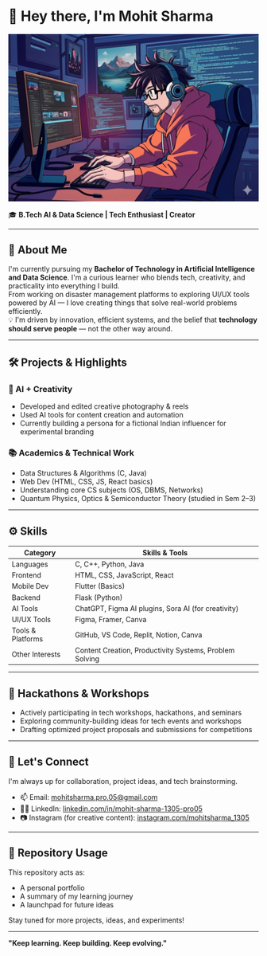 # 👋 Hey there, I'm Mohit Sharma

<img src="avatar_img1.png" alt="Avatar" width="1200" />

🎓 **B.Tech AI & Data Science | Tech Enthusiast | Creator**

---

## 🧠 About Me

I'm currently pursuing my **Bachelor of Technology in Artificial Intelligence and Data Science**. I'm a curious learner who blends tech, creativity, and practicality into everything I build.  
From working on disaster management platforms to exploring UI/UX tools powered by AI — I love creating things that solve real-world problems efficiently.  
💡 I'm driven by innovation, efficient systems, and the belief that **technology should serve people** — not the other way around.

---

## 🛠️ Projects & Highlights

### 📸 AI + Creativity

- Developed and edited creative photography & reels  
- Used AI tools for content creation and automation  
- Currently building a persona for a fictional Indian influencer for experimental branding  

### 📚 Academics & Technical Work

- Data Structures & Algorithms (C, Java)  
- Web Dev (HTML, CSS, JS, React basics)  
- Understanding core CS subjects (OS, DBMS, Networks)  
- Quantum Physics, Optics & Semiconductor Theory (studied in Sem 2–3)  

---

## ⚙️ Skills

| **Category**        | **Skills & Tools**                                           |
|---------------------|-------------------------------------------------------------|
| Languages           | C, C++, Python, Java                                        |
| Frontend            | HTML, CSS, JavaScript, React                                |
| Mobile Dev          | Flutter (Basics)                                            |
| Backend             | Flask (Python)                                              |
| AI Tools            | ChatGPT, Figma AI plugins, Sora AI (for creativity)         |
| UI/UX Tools         | Figma, Framer, Canva                                        |
| Tools & Platforms   | GitHub, VS Code, Replit, Notion, Canva                      |
| Other Interests     | Content Creation, Productivity Systems, Problem Solving      |

---

## 📢 Hackathons & Workshops

- Actively participating in tech workshops, hackathons, and seminars  
- Exploring community-building ideas for tech events and workshops  
- Drafting optimized project proposals and submissions for competitions  

---

## 💬 Let's Connect

I'm always up for collaboration, project ideas, and tech brainstorming.

- 📫 Email: [mohitsharma.pro.05@gmail.com](mailto:mohitsharma.pro.05@gmail.com)  
- 🧑‍💻 LinkedIn: [linkedin.com/in/mohit-sharma-1305-pro05](https://www.linkedin.com/in/mohit-sharma-1305-pro05/)  
- 📷 Instagram (for creative content): [instagram.com/mohitsharma_1305](https://www.instagram.com/mohitsharma_1305/)  

---

## 📁 Repository Usage

This repository acts as:  
- A personal portfolio  
- A summary of my learning journey  
- A launchpad for future ideas  

Stay tuned for more projects, ideas, and experiments!  

---
**"Keep learning. Keep building. Keep evolving."**
